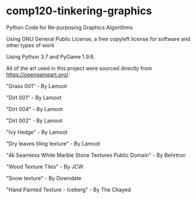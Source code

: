 # comp120-tinkering-graphics
Python Code for Re-purposing Graphics Algorithms

Using GNU General Public License, a free copyleft license for software and other types of work

Using Python 3.7 and PyGame 1.9.6.

All of the art used in this project were sourced directly from https://opengameart.org/:

"Grass 001" - By Lamoot		

"Dirt 001" - By Lamoot		

"Dirt 004" - By Lamoot		

"Dirt 002" - By Lamoot		

"Ivy Hedge" - By Lamoot		

"Dry leaves tiling texture" - By Lamoot		

"4k Seamless White Marble Stone Textures Public Domain" - By Behrtron		

"Wood Texture Tiles" - By JCW		

"Snow texture" - By Downdate		

"Hand Painted Texture - Iceberg" - By The Chayed		